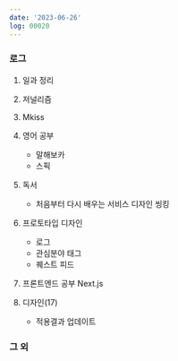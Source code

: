 ```yaml
---
date: '2023-06-26'
log: 00020
---
```


### 로그

1. 일과 정리


2. 저널리즘


3. Mkiss


4. 영어 공부
	- 말해보카
	- 스픽


5. 독서
	- 처음부터 다시 배우는 서비스 디자인 씽킹


7. 프로토타입 디자인
	- 로그
	- 관심분야 태그
	- 퀘스트 피드


8. 프론트엔드 공부
	Next.js


9. 디자인(17)
	- 적용결과 업데이트



### 그 외

